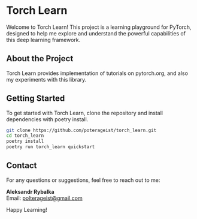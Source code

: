 # Torch Learn

Welcome to Torch Learn! This project is a learning playground for PyTorch, designed to help me explore and understand the powerful capabilities of this deep learning framework.

## About the Project

Torch Learn provides implementation of tutorials on pytorch.org, and also my experiments with this library.

## Getting Started

To get started with Torch Learn, clone the repository and install dependencies with poetry install.

```bash
git clone https://github.com/poterageist/torch_learn.git
cd torch_learn
poetry install
poetry run torch_learn quickstart
```

## Contact

For any questions or suggestions, feel free to reach out to me:

**Aleksandr Rybalka**  
Email: polterageist@gmail.com

Happy Learning!
